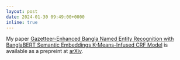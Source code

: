 ```yaml
---
layout: post
date: 2024-01-30 09:49:00+0000
inline: true
---
```


My paper [Gazetteer-Enhanced Bangla Named Entity Recognition with BanglaBERT Semantic Embeddings K-Means-Infused CRF Model](https://arxiv.org/abs/2401.17206) is available as a prepreint at [arXiv](https://arxiv.org/abs/2401.17206).